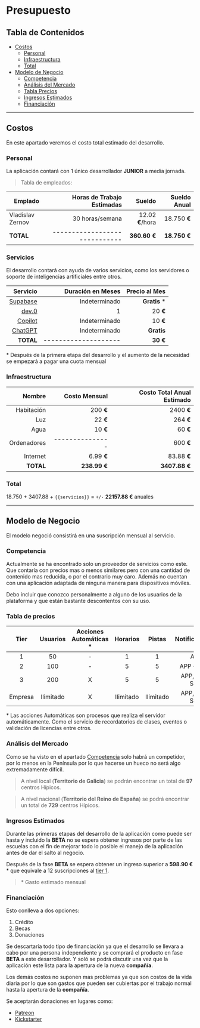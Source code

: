 # Presupuesto

## Tabla de Contenidos

- [Costos](#costos)
	- [Personal](#personal)
	- [Infraestructura](#infraestructura)
	- [Total](#total)
- [Modelo de Negocio](#modelo-de-negocio)
	- [Competencia](#competencia)
	- [Análisis del Mercado](#analisis-del-mercado)
	- [Tabla Precios](#tabla-precios)
	- [Ingresos Estimados](#ingresos-estimados)
	- [Financiación](#financiación)

---

## Costos

En este apartado veremos el costo total estimado del desarrollo.

### Personal

La aplicación contará con 1 único desarrollador **JUNIOR** a media jornada.

> Tabla de empleados:

| Emplado          |    Horas de Trabajo Estimadas |           Sueldo | Sueldo Anual |
| ---------------- | ----------------------------: | ---------------: | -----------: |
| Vladislav Zernov |               30 horas/semana | 12.02 **€**/hora | 18.750 **€** |
| **TOTAL**        | ----------------------------- |     **360.60 €** | **18.750 €** |

### Servicios

El desarrollo contará con ayuda de varios servicios, como los servidores o soporte de inteligencias artificiales entre otros. 

|                                       Servicio |    Duración en Meses | Precio al Mes |
| ---------------------------------------------: | -------------------: | ------------: |
|                                   [Supabase]() |        Indeterminado |  **Gratis** * |
|                                      [dev.0]() |                    1 |      20 **€** |
| [Copilot](https://github.com/features/copilot) |        Indeterminado |      10 **€** |
|         [ChatGPT](https://openai.com/chatgpt/) |        Indeterminado |    **Gratis** |
|                                      **TOTAL** | -------------------- |      **30 €** |

\* Después de la primera etapa del desarrollo y el aumento de la necesidad se empezará a pagar una cuota mensual

### Infraestructura

|      Nombre |   Costo Mensual | Costo Total Anual Estimado |
| ----------: | --------------: | -------------------------: |
|  Habitación |       200 **€** |                 2400 **€** |
|         Luz |        22 **€** |                  264 **€** |
|        Agua |        10 **€** |                   60 **€** |
| Ordenadores | --------------- |                  600 **€** |
|    Internet |      6.99 **€** |                83.88 **€** |
|   **TOTAL** |    **238.99 €** |              **3407.88 €** |

### Total

18.750 + 3407.88 + `{{servicios}}` = `+/-` **22157.88 €** anuales

---

## Modelo de Negocio

El modelo negoció consistirá en una suscripción mensual al servicio. 

### Competencia

Actualmente se ha encontrado solo un proveedor de servicios como este. Que contaría con precios mas o menos similares pero con una cantidad de contenido mas reducida, o por el contrario muy caro. Además  no cuentan con una aplicación adaptada de ninguna manera para dispositivos móviles.

Debo incluir que conozco personalmente a alguno de los usuarios de la plataforma y que están bastante descontentos con su uso.
### Tabla de precios

|  Tier   | Usuarios  | Acciones Automáticas \* | Horarios  |  Pistas   | Notificaciones |  Precio   |
| :-----: | :-------: | :---------------------: | :-------: | :-------: | :------------: | :-------: |
|    1    |    50     |            -            |     1     |     1     |      APP       |  50€/mes  |
|    2    |    100    |            -            |     5     |     5     |   APP + MAIL   |  80€/mes  |
|    3    |    200    |            X            |     5     |     5     | APP, MAIL, SMS | 110€/mes  |
| Empresa | Ilimitado |            X            | Ilimitado | Ilimitado | APP, MAIL, SMS | +200€/mes |

\* Las acciones Automáticas son procesos que realiza el servidor automáticamente. Como el servicio de recordatorios de clases, eventos o validación de licencias entre otros.

### Análisis del Mercado

Como se ha visto en el apartado [Competencia](#competencia) solo habrá un competidor, por lo menos en la Península por lo que hacerse un hueco no será algo extremadamente difícil.

> A nivel local (**Territorio de Galicia**) se podrán encontrar un total de **97** centros Hípicos.

> A nivel nacional (**Territorio del Reino de España**) se podrá encontrar un total de **729** centros Hípicos.

### Ingresos Estimados

Durante las primeras etapas del desarrollo de la aplicación como puede ser hasta y incluido la **BETA** no se espera obtener ingresos por parte de las escuelas con el fin de mejorar todo lo posible el manejo de la aplicación antes de dar el salto al negocio.

Después de la fase **BETA** se espera obtener un ingreso superior a **598.90 €** \* que equivale a 12 suscripciones al [tier 1](#tabla-de-precios).


> \* Gasto estimado mensual

### Financiación

Esto conlleva a dos opciones:

1. Crédito
2. Becas
3. Donaciones


Se descartaría todo tipo de financiación ya que el desarrollo se llevara a cabo por una persona independiente y se comprará el producto en fase **BETA** a este desarrollador. Y soló se podrá discutir una vez que la aplicación este lista para la apertura de la nueva **compañía**. 

Los demás costos no suponen mas problemas ya que son costos de la vida diaria por lo que son gastos que pueden ser cubiertas por el trabajo normal hasta la apertura de la **compañía**.

Se aceptarán donaciones en lugares como:

- [Patreon](https://www.patreon.com/)
- [Kickstarter](https://www.kickstarter.com/?lang=es)
